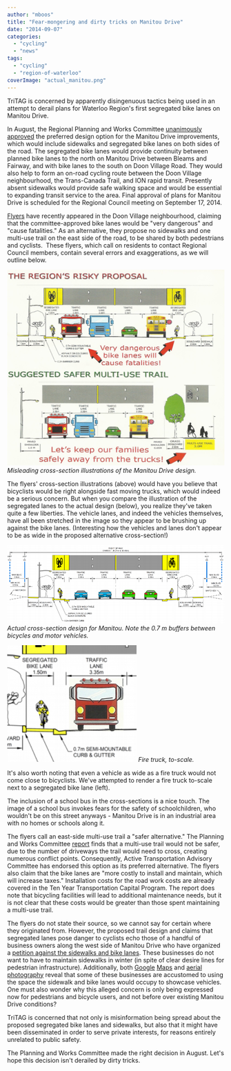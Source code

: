 ```yaml
---
author: "mboos"
title: "Fear-mongering and dirty tricks on Manitou Drive"
date: "2014-09-07"
categories: 
  - "cycling"
  - "news"
tags: 
  - "cycling"
  - "region-of-waterloo"
coverImage: "actual_manitou.png"
---
```


TriTAG is concerned by apparently disingenuous tactics being used in an attempt to derail plans for Waterloo Region's first segregated bike lanes on Manitou Drive.

In August, the Regional Planning and Works Committee [unanimously approved](https://www.kitchenerpost.ca/news/regions-first-segregated-bike-lanes-approved/) the preferred design option for the Manitou Drive improvements, which would include sidewalks and segregated bike lanes on both sides of the road. The segregated bike lanes would provide continuity between planned bike lanes to the north on Manitou Drive between Bleams and Fairway, and with bike lanes to the south on Doon Village Road. They would also help to form an on-road cycling route between the Doon Village neighbourhood, the Trans-Canada Trail, and ION rapid transit. Presently absent sidewalks would provide safe walking space and would be essential to expanding transit service to the area. Final approval of plans for Manitou Drive is scheduled for the Regional Council meeting on September 17, 2014.

[Flyers](/images/MisleadingFlyer.jpg) have recently appeared in the Doon Village neighbourhood, claiming that the committee-approved bike lanes would be "very dangerous" and "cause fatalities." As an alternative, they propose no sidewalks and one multi-use trail on the east side of the road, to be shared by both pedestrians and cyclists.  These flyers, which call on residents to contact Regional Council members, contain several errors and exaggerations, as we will outline below.<!--more-->

[![](/images/bs1.jpg "Misleading illustrations of the Manitou Drive design. ")](/images/bs1.jpg)
*Misleading cross-section illustrations of the Manitou Drive design.*

The flyers' cross-section illustrations (above) would have you believe that bicyclists would be right alongside fast moving trucks, which would indeed be a serious concern. But when you compare the illustration of the segregated lanes to the actual design (below), you realize they've taken quite a few liberties. The vehicle lanes, and indeed the vehicles themselves, have all been stretched in the image so they appear to be brushing up against the bike lanes. (Interesting how the vehicles and lanes don't appear to be as wide in the proposed alternative cross-section!)

[![](/images/actual_manitou.png "Actual cross-section design for Manitou. Note the 0.7 m   buffers between bicycles and motor vehicles.")](/images/actual_manitou.png)
*Actual cross-section design for Manitou. Note the 0.7 m buffers between bicycles and motor vehicles.*

[![](/images/scale_truck-300x270.png "Fire truck, to scale")](/images/scale_truck.png)
*Fire truck, to-scale.*

It's also worth noting that even a vehicle as wide as a fire truck would not come close to bicyclists. We've attempted to render a fire truck to-scale next to a segregated bike lane (left).

The inclusion of a school bus in the cross-sections is a nice touch. The image of a school bus invokes fears for the safety of schoolchildren, who wouldn't be on this street anyways - Manitou Drive is in an industrial area with no homes or schools along it.

The flyers call an east-side multi-use trail a "safer alternative." The Planning and Works Committee [report](https://www.regionofwaterloo.ca/en/regionalGovernment/resources/PA2014-0812.pdf) finds that a multi-use trail would not be safer, due to the number of driveways the trail would need to cross, creating numerous conflict points. Consequently, Active Transportation Advisory Committee has endorsed this option as its preferred alternative. The flyers also claim that the bike lanes are "more costly to install and maintain, which will increase taxes." Installation costs for the road work costs are already covered in the Ten Year Transportation Capital Program. The report does note that bicycling facilities will lead to additional maintenance needs, but it is not clear that these costs would be greater than those spent maintaining a multi-use trail.

The flyers do not state their source, so we cannot say for certain where they originated from. However, the proposed trail design and claims that segregated lanes pose danger to cyclists echo those of a handful of business owners along the west side of Manitou Drive who have organized a [petition against the sidewalks and bike lanes](https://kitchener.ctvnews.ca/too-many-sidewalks-manitou-drive-business-owners-say-one-is-enough-1.1964874). These businesses do not want to have to maintain sidewalks in winter (in spite of clear desire lines for pedestrian infrastructure). Additionally, both [Google](https://www.google.ca/maps/@43.408293,-80.4488464,3a,75y,200.67h,79.81t/data=!3m4!1e1!3m2!1sFeFPBpGPGFl8Da4YEtlpTA!2e0!5m1!1e3) [Maps](https://www.google.ca/maps/@43.4082835,-80.4488452,3a,75y,218.24h,75.27t/data=!3m4!1e1!3m2!1soXm-pJkb44bOWr9c7qYY-Q!2e0!5m1!1e3) and [aerial photography](/images/aerial.jpg) reveal that some of these businesses are accustomed to using the space the sidewalk and bike lanes would occupy to showcase vehicles. One must also wonder why this alleged concern is only being expressed now for pedestrians and bicycle users, and not before over existing Manitou Drive conditions?

TriTAG is concerned that not only is misinformation being spread about the proposed segregated bike lanes and sidewalks, but also that it might have been disseminated in order to serve private interests, for reasons entirely unrelated to public safety.

The Planning and Works Committee made the right decision in August. Let's hope this decision isn't derailed by dirty tricks.
